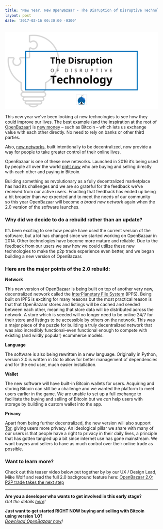 ```yaml
---
title: "New Year, New OpenBazaar - The Disruption of Disruptive Technology" 
layout: post
date: '2017-02-16 00:30:00 -0300'
---
```

        
![The Disruption of Disruptive Technology - OpenBazaar Disrupts Ecommerce](The-Disruption-of-Disruptive-Technology-1024x512.png)

This new year we’ve been looking at new technologies to see how they could improve our lives. The best example (and the inspiration at the root of [OpenBazaar](https://openbazaar.org)) is [new money](https://blog.openbazaar.org/new-year-new-money/#.WJuBQiErKfZ) – such as Bitcoin – which lets us exchange value with each other directly. No need to rely on banks or other third parties.

Also, [new networks](https://blog.openbazaar.org/new-year-new-network/#.WJt7uCErKfY), built intentionally to be decentralized, now provide a way for people to take greater control of their online lives.

OpenBazaar is one of these new networks. Launched in 2016 it’s being used by people all over the world [right now](https://duosear.ch/) who are buying and selling directly with each other and paying in Bitcoin.

Building something as revolutionary as a fully decentralized marketplace has had its challenges and we are so grateful for the feedback we’ve received from our active users. Enacting that feedback has ended up being a bit broader than we expected and to meet the needs of our community so this year OpenBazaar will become _a brand new network_ again when the 2.0 version of the software launches.

### **Why did we decide to do a rebuild rather than an update?**

It’s been exciting to see how people have used the current version of the software, but a lot has changed since we started working on OpenBazaar in 2014. Other technologies have become more mature and reliable. Due to the feedback from our users we saw how we could utilize these new technologies to make the p2p trade experience even better, and we began building a new version of OpenBazaar.

### Here are the major points of the 2.0 rebuild:

**Network**

This new version of OpenBazaar is being built on top of another very new, decentralized network called the [InterPlanetary File System](https://ipfs.io/) (IPFS). Being built on IPFS is exciting for many reasons but the most practical reason is that that OpenBazaar stores and listings will be cached and seeded between each other, meaning that store data will be distributed across the network. A store which is seeded will no longer need to be online 24/7 for their store and listings to be accessible by others on the network. This was a major piece of the puzzle for building a truly decentralized network that was also incredibly functional–even functional enough to compete with existing (and wildly popular) ecommerce models.

**Language**

The software is also being rewritten in a new language. Originally in Python, version 2.0 is written in Go to allow for better management of dependencies and for the end user, much easier installation.

**Wallet**

The new software will have built-in Bitcoin wallets for users. Acquiring and storing Bitcoin can still be a challenge and we wanted the platform to meet users earlier in the game. We are unable to set up a full exchange to facilitate the buying and selling of Bitcoin but we _can_ help users with storage by building a custom wallet into the app.

**Privacy**

Apart from being further decentralized, the new version will also support [Tor](https://blog.openbazaar.org/development-update-february-3-2017/#.WJuU9xIrKV4), giving users more privacy. An ideological pillar we share with many of our users is that people have a right to privacy in their daily lives, a principle that has gotten tangled up a bit since internet use has gone mainstream. We want buyers and sellers to have as much control over their online trade as possible.

### **Want to learn more?**

Check out this teaser video below put together by by our UX / Design Lead, Mike Wolf and read the full 2.0 background feature here: [OpenBazaar 2.0: P2P trade takes the next step](https://medium.com/@therealopenbazaar/openbazaar-2-0-p2p-trade-takes-the-next-step-4d75b7f23ec8#.gj5y5fcjg)

* * *

**Are you a developer who wants to get involved in this early stage?**  
_Get the details [here](https://blog.openbazaar.org/milestone-1-developer-release-for-openbazaar-2-0)!_

**Just want to get started RIGHT NOW buying and selling with Bitcoin using version 1.0?**  
_[Download OpenBazaar now](http://openbazaar.org/)!_